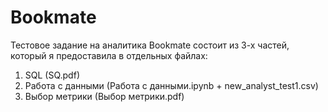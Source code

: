 # Bookmate
Тестовое задание на аналитика Bookmate состоит из 3-х частей, который я предоставила в отдельных файлах:

1. SQL (SQ.pdf)
2. Работа с данными (Работа с данными.ipynb + new_analyst_test1.csv)
3. Выбор метрики (Выбор метрики.pdf)
